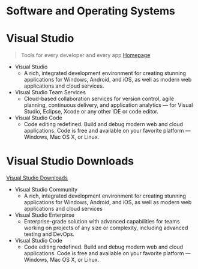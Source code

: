 # Software and Operating Systems

# Visual Studio

> Tools for every developer and every app [Homepage](https://www.visualstudio.com)

- Visual Studio
  - A rich, integrated development environment for creating stunning applications for Windows, Android, and iOS, as well as modern web applications and cloud services.
- Visual Studio Team Services
  - Cloud-based collaboration services for version control, agile planning, continuous delivery, and application analytics — for Visual Studio, Eclipse, Xcode or any other IDE or code editor.
- Visual Studio Code
  - Code editing redefined. Build and debug modern web and cloud applications. Code is free and available on your favorite platform — Windows, Mac OS X, or Linux.

# Visual Studio Downloads

[Visual Studio Downloads](https://www.visualstudio.com/downloads/download-visual-studio-vs)

- Visual Studio Community
  - A rich, integrated development environment for creating stunning applications for Windows, Android, and iOS, as well as modern web applications and cloud services 
- Visual Studio Enterpirse
  - Enterprise-grade solution with advanced capabilities for teams working on projects of any size or complexity, including advanced testing and DevOps. 
- Visual Studio Code
  - Code editing redefined. Build and debug modern web and cloud applications. Code is free and available on your favorite platform — Windows, Mac OS X, or Linux.

